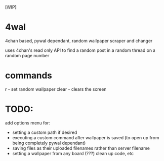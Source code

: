 [WIP]
# 4wal
4chan based, pywal dependant, random wallpaper scraper and changer

uses 4chan's read only API to find a random post in a random thread on a random page number

# commands
r <board>  -  set random wallpaper
clear      -  clears the screen
  
# TODO:
add options menu for:
  * setting a custom path if desired
  * executing a custom command after wallpaper is saved (to open up from being completely pywal dependant)
  * saving files as their uploaded filenames rather than server filename
  * setting a wallpaper from any board (???)
 clean up code, etc
